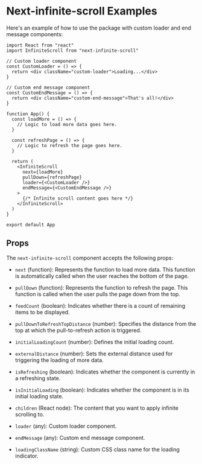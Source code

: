 # Next-infinite-scroll Examples

Here's an example of how to use the package with custom loader and end message components:

```tsx
import React from "react"
import InfiniteScroll from "next-infinite-scroll"

// Custom loader component
const CustomLoader = () => {
  return <div className="custom-loader">Loading...</div>
}

// Custom end message component
const CustomEndMessage = () => {
  return <div className="custom-end-message">That's all!</div>
}

function App() {
  const loadMore = () => {
    // Logic to load more data goes here.
  }

  const refreshPage = () => {
    // Logic to refresh the page goes here.
  }

  return (
    <InfiniteScroll
      next={loadMore}
      pullDown={refreshPage}
      loader={<CustomLoader />}
      endMessage={<CustomEndMessage />}
    >
      {/* Infinite scroll content goes here */}
    </InfiniteScroll>
  )
}

export default App
```

## Props

The `next-infinite-scroll` component accepts the following props:

- `next` (function): Represents the function to load more data. This function is automatically called when the user reaches the bottom of the page.

- `pullDown` (function): Represents the function to refresh the page. This function is called when the user pulls the page down from the top.

- `feedCount` (boolean): Indicates whether there is a count of remaining items to be displayed.

- `pullDownToRefreshTopDistance` (number): Specifies the distance from the top at which the pull-to-refresh action is triggered.

- `initialLoadingCount` (number): Defines the initial loading count.

- `externalDistance` (number): Sets the external distance used for triggering the loading of more data.

- `isRefreshing` (boolean): Indicates whether the component is currently in a refreshing state.

- `isInitialLoading` (boolean): Indicates whether the component is in its initial loading state.

- `children` (React node): The content that you want to apply infinite scrolling to.

- `loader` (any): Custom loader component.

- `endMessage` (any): Custom end message component.

- `loadingClassName` (string): Custom CSS class name for the loading indicator.
